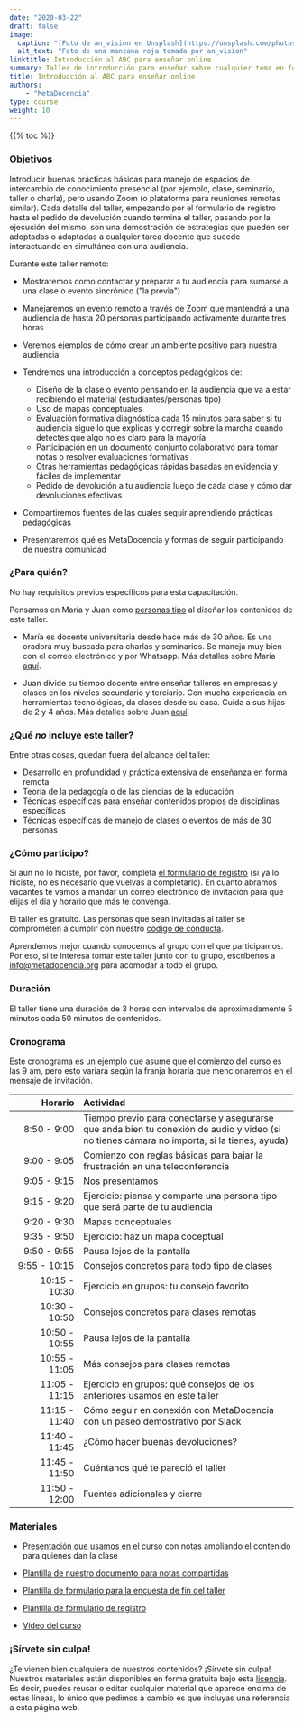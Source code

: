 ```yaml
---
date: "2020-03-22"
draft: false
image:
  caption: "[Foto de an_vision en Unsplash](https://unsplash.com/photos/gDPaDDy6_WE)"
  alt_text: "Foto de una manzana roja tomada por an_vision"
linktitle: Introducción al ABC para enseñar online
summary: Taller de introducción para enseñar sobre cualquier tema en forma remota 
title: Introducción al ABC para enseñar online
authors: 
    - "MetaDocencia"
type: course
weight: 10
---
```



{{% toc %}}

### Objetivos 

Introducir buenas prácticas básicas para manejo de espacios de intercambio de conocimiento presencial (por ejemplo, clase, seminario, taller o charla), pero usando Zoom (o plataforma para reuniones remotas similar). Cada detalle del taller, empezando por el formulario de registro hasta el pedido de devolución cuando termina el taller, pasando por la ejecución del mismo, son una demostración de estrategias que pueden ser adoptadas o adaptadas a cualquier tarea docente que sucede interactuando en simultáneo con una audiencia.

Durante este taller remoto:

* Mostraremos como contactar y preparar a tu audiencia para sumarse a una clase o evento sincrónico ("la previa")

* Manejaremos un evento remoto a través de Zoom que mantendrá a una audiencia de hasta 20 personas participando activamente durante tres horas

* Veremos ejemplos de cómo crear un ambiente positivo para nuestra audiencia

* Tendremos una introducción a conceptos pedagógicos de:  
  - Diseño de la clase o evento pensando en la audiencia que va a estar recibiendo el material (estudiantes/personas tipo)
  - Uso de mapas conceptuales
  - Evaluación formativa diagnóstica cada 15 minutos para saber si tu audiencia sigue lo que explicas y corregir sobre la marcha cuando detectes que algo no es claro para la mayoría  
  - Participación en un documento conjunto colaborativo para tomar notas o resolver evaluaciones formativas
  - Otras herramientas pedagógicas rápidas basadas en evidencia y fáciles de implementar
  - Pedido de devolución a tu audiencia luego de cada clase y cómo dar devoluciones efectivas

* Compartiremos fuentes de las cuales seguir aprendiendo prácticas pedagógicas

* Presentaremos qué es MetaDocencia y formas de seguir participando de nuestra comunidad

### ¿Para quién?

No hay requisitos previos específicos para esta capacitación. 

Pensamos en María y Juan como [personas tipo](/personas/) al diseñar los contenidos de este taller.

* María es docente universitaria desde hace más de 30 años. Es una oradora muy buscada para charlas y seminarios. Se maneja muy bien con el correo electrónico y por Whatsapp. Más detalles sobre María [aquí](/persona/maria).

* Juan divide su tiempo docente entre enseñar talleres en empresas y clases en los niveles secundario y terciario. Con mucha experiencia en herramientas tecnológicas, da clases desde su casa. Cuida a sus hijas de 2 y 4 años. Más detalles sobre Juan [aquí](/persona/juan).

### ¿Qué _no_ incluye este taller?

Entre otras cosas, quedan fuera del alcance del taller:

* Desarrollo en profundidad y práctica extensiva de enseñanza en forma remota
* Teoría de la pedagogía o de las ciencias de la educación
* Técnicas específicas para enseñar contenidos propios de disciplinas específicas
* Técnicas específicas de manejo de clases o eventos de más de 30 personas

### ¿Cómo participo? 

Si aún no lo hiciste, por favor, completa [el formulario de registro](https://docs.google.com/forms/d/e/1FAIpQLScC20Me-fX7UmCNhNswulYfOVQF4XiyIHgtde_R8CWreCmWhA/viewform?usp=sf_link) (si ya lo hiciste, no es necesario que vuelvas a completarlo). En cuanto abramos vacantes te vamos a mandar un correo electrónico de invitación para que elijas el día y horario que más te convenga.

El taller es gratuito. Las personas que sean invitadas al taller se comprometen a cumplir con nuestro [código de conducta](https://metadocencia.org/cdc/).

Aprendemos mejor cuando conocemos al grupo con el que participamos. Por eso, si te interesa tomar este taller junto con tu grupo, escríbenos a [info@metadocencia.org](mailto:info@metadocencia.org) para acomodar a todo el grupo.

### Duración

El taller tiene una duración de 3 horas con intervalos de aproximadamente 5 minutos cada 50 minutos de contenidos.

### Cronograma 

Este cronograma es un ejemplo que asume que el comienzo del curso es las 9 am, pero esto variará según la franja horaria que mencionaremos en el mensaje de invitación.

|  Horario  | Actividad  |
| ------:|:----------- |
| <img width="150"/> 8:50 - 9:00 | Tiempo previo para conectarse y asegurarse que anda bien tu conexión de audio y video (si no tienes cámara no importa, si la tienes, ayuda) |
|9:00 - 9:05 | Comienzo con reglas básicas para bajar la frustración en una teleconferencia |
|9:05 - 9:15 | Nos presentamos |
|9:15 - 9:20 | Ejercicio: piensa y comparte una persona tipo que será parte de tu audiencia |
|9:20 - 9:30 | Mapas conceptuales |
|9:35 - 9:50 | Ejercicio: haz un mapa coceptual |
|9:50 - 9:55 | Pausa lejos de la pantalla |
|9:55 - 10:15 | Consejos concretos para todo tipo de clases |
|10:15 - 10:30| Ejercicio en grupos: tu consejo favorito |
|10:30 - 10:50| Consejos concretos para clases remotas |
|10:50 - 10:55| Pausa lejos de la pantalla |
|10:55 - 11:05| Más consejos para clases remotas |
|11:05 - 11:15| Ejercicio en grupos: qué consejos de los anteriores usamos en este taller |
|11:15 - 11:40| Cómo seguir en conexión con MetaDocencia con un paseo demostrativo por Slack |
|11:40 - 11:45| ¿Cómo hacer buenas devoluciones? |
|11:45 - 11:50| Cuéntanos qué te pareció el taller |
|11:50 - 12:00| Fuentes adicionales y cierre |

### Materiales

* [Presentación que usamos en el curso](https://docs.google.com/presentation/d/1GeVmDnToCDcWDdz51GcZz5V_7PsXgzHqLFHWTNZxYqk/edit?usp=sharing) con notas ampliando el contenido para quienes dan la clase

* [Plantilla de nuestro documento para notas compartidas]()

* [Plantilla de formulario para la encuesta de fin del taller]()

* [Plantilla de formulario de registro]()

* [Video del curso]()

### ¡Sírvete sin culpa!

¿Te vienen bien cualquiera de nuestros contenidos? ¡Sírvete sin culpa! Nuestros materiales están disponibles en forma gratuita bajo esta [licencia](https://creativecommons.org/licenses/by/4.0/deed.es). Es decir, puedes reusar o editar cualquier material que aparece encima de estas líneas, lo único que pedimos a cambio es que incluyas una referencia a esta página web.
